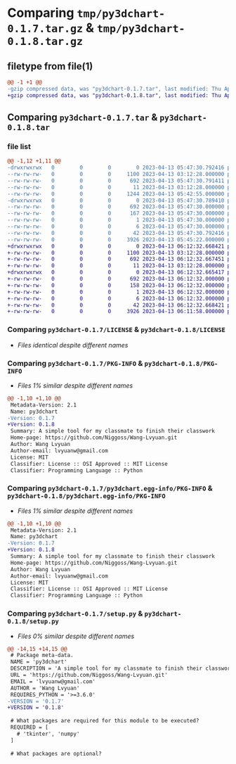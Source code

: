 # Comparing `tmp/py3dchart-0.1.7.tar.gz` & `tmp/py3dchart-0.1.8.tar.gz`

## filetype from file(1)

```diff
@@ -1 +1 @@
-gzip compressed data, was "py3dchart-0.1.7.tar", last modified: Thu Apr 13 05:47:30 2023, max compression
+gzip compressed data, was "py3dchart-0.1.8.tar", last modified: Thu Apr 13 06:12:32 2023, max compression
```

## Comparing `py3dchart-0.1.7.tar` & `py3dchart-0.1.8.tar`

### file list

```diff
@@ -1,12 +1,11 @@
-drwxrwxrwx   0        0        0        0 2023-04-13 05:47:30.792416 py3dchart-0.1.7/
--rw-rw-rw-   0        0        0     1100 2023-04-13 03:12:28.000000 py3dchart-0.1.7/LICENSE
--rw-rw-rw-   0        0        0      692 2023-04-13 05:47:30.791411 py3dchart-0.1.7/PKG-INFO
--rw-rw-rw-   0        0        0       11 2023-04-13 03:12:28.000000 py3dchart-0.1.7/README.md
--rw-rw-rw-   0        0        0     1244 2023-04-13 05:42:55.000000 py3dchart-0.1.7/chart.py
-drwxrwxrwx   0        0        0        0 2023-04-13 05:47:30.789410 py3dchart-0.1.7/py3dchart.egg-info/
--rw-rw-rw-   0        0        0      692 2023-04-13 05:47:30.000000 py3dchart-0.1.7/py3dchart.egg-info/PKG-INFO
--rw-rw-rw-   0        0        0      167 2023-04-13 05:47:30.000000 py3dchart-0.1.7/py3dchart.egg-info/SOURCES.txt
--rw-rw-rw-   0        0        0        1 2023-04-13 05:47:30.000000 py3dchart-0.1.7/py3dchart.egg-info/dependency_links.txt
--rw-rw-rw-   0        0        0        6 2023-04-13 05:47:30.000000 py3dchart-0.1.7/py3dchart.egg-info/top_level.txt
--rw-rw-rw-   0        0        0       42 2023-04-13 05:47:30.792416 py3dchart-0.1.7/setup.cfg
--rw-rw-rw-   0        0        0     3926 2023-04-13 05:45:22.000000 py3dchart-0.1.7/setup.py
+drwxrwxrwx   0        0        0        0 2023-04-13 06:12:32.668421 py3dchart-0.1.8/
+-rw-rw-rw-   0        0        0     1100 2023-04-13 03:12:28.000000 py3dchart-0.1.8/LICENSE
+-rw-rw-rw-   0        0        0      692 2023-04-13 06:12:32.667451 py3dchart-0.1.8/PKG-INFO
+-rw-rw-rw-   0        0        0       11 2023-04-13 03:12:28.000000 py3dchart-0.1.8/README.md
+drwxrwxrwx   0        0        0        0 2023-04-13 06:12:32.665417 py3dchart-0.1.8/py3dchart.egg-info/
+-rw-rw-rw-   0        0        0      692 2023-04-13 06:12:32.000000 py3dchart-0.1.8/py3dchart.egg-info/PKG-INFO
+-rw-rw-rw-   0        0        0      158 2023-04-13 06:12:32.000000 py3dchart-0.1.8/py3dchart.egg-info/SOURCES.txt
+-rw-rw-rw-   0        0        0        1 2023-04-13 06:12:32.000000 py3dchart-0.1.8/py3dchart.egg-info/dependency_links.txt
+-rw-rw-rw-   0        0        0        6 2023-04-13 06:12:32.000000 py3dchart-0.1.8/py3dchart.egg-info/top_level.txt
+-rw-rw-rw-   0        0        0       42 2023-04-13 06:12:32.668421 py3dchart-0.1.8/setup.cfg
+-rw-rw-rw-   0        0        0     3926 2023-04-13 06:11:58.000000 py3dchart-0.1.8/setup.py
```

### Comparing `py3dchart-0.1.7/LICENSE` & `py3dchart-0.1.8/LICENSE`

 * *Files identical despite different names*

### Comparing `py3dchart-0.1.7/PKG-INFO` & `py3dchart-0.1.8/PKG-INFO`

 * *Files 1% similar despite different names*

```diff
@@ -1,10 +1,10 @@
 Metadata-Version: 2.1
 Name: py3dchart
-Version: 0.1.7
+Version: 0.1.8
 Summary: A simple tool for my classmate to finish their classwork
 Home-page: https://github.com/Niggoss/Wang-Lvyuan.git
 Author: Wang Lvyuan
 Author-email: lvyuanw@gmail.com
 License: MIT
 Classifier: License :: OSI Approved :: MIT License
 Classifier: Programming Language :: Python
```

### Comparing `py3dchart-0.1.7/py3dchart.egg-info/PKG-INFO` & `py3dchart-0.1.8/py3dchart.egg-info/PKG-INFO`

 * *Files 1% similar despite different names*

```diff
@@ -1,10 +1,10 @@
 Metadata-Version: 2.1
 Name: py3dchart
-Version: 0.1.7
+Version: 0.1.8
 Summary: A simple tool for my classmate to finish their classwork
 Home-page: https://github.com/Niggoss/Wang-Lvyuan.git
 Author: Wang Lvyuan
 Author-email: lvyuanw@gmail.com
 License: MIT
 Classifier: License :: OSI Approved :: MIT License
 Classifier: Programming Language :: Python
```

### Comparing `py3dchart-0.1.7/setup.py` & `py3dchart-0.1.8/setup.py`

 * *Files 0% similar despite different names*

```diff
@@ -14,15 +14,15 @@
 # Package meta-data.
 NAME = 'py3dchart'
 DESCRIPTION = 'A simple tool for my classmate to finish their classwork'
 URL = 'https://github.com/Niggoss/Wang-Lvyuan.git'
 EMAIL = 'lvyuanw@gmail.com'
 AUTHOR = 'Wang Lvyuan'
 REQUIRES_PYTHON = '>=3.6.0'
-VERSION = '0.1.7'
+VERSION = '0.1.8'
 
 # What packages are required for this module to be executed?
 REQUIRED = [
   # 'tkinter', 'numpy'
 ]
 
 # What packages are optional?
```

